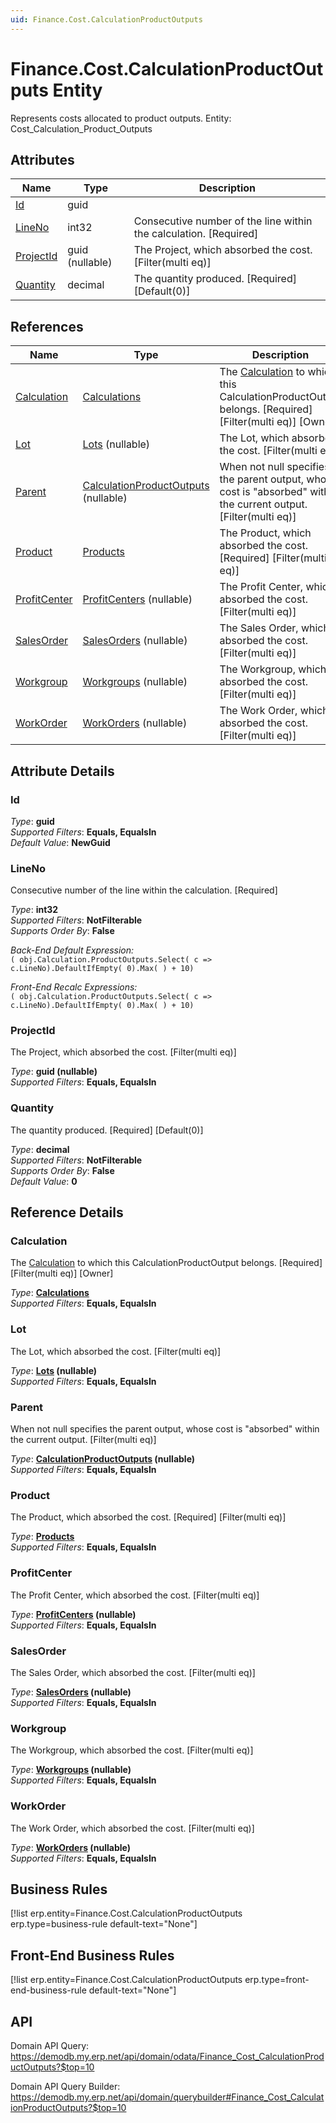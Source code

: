 ```yaml
---
uid: Finance.Cost.CalculationProductOutputs
---
```

# Finance.Cost.CalculationProductOutputs Entity

Represents costs allocated to product outputs. Entity: Cost_Calculation_Product_Outputs

## Attributes

| Name | Type | Description |
| ---- | ---- | --- |
| [Id](Finance.Cost.CalculationProductOutputs.md#id) | guid |  
| [LineNo](Finance.Cost.CalculationProductOutputs.md#lineno) | int32 | Consecutive number of the line within the calculation. [Required] 
| [ProjectId](Finance.Cost.CalculationProductOutputs.md#projectid) | guid (nullable) | The Project, which absorbed the cost. [Filter(multi eq)] 
| [Quantity](Finance.Cost.CalculationProductOutputs.md#quantity) | decimal | The quantity produced. [Required] [Default(0)] 

## References

| Name | Type | Description |
| ---- | ---- | --- |
| [Calculation](Finance.Cost.CalculationProductOutputs.md#calculation) | [Calculations](Finance.Cost.Calculations.md) | The [Calculation](Finance.Cost.CalculationProductOutputs.md#calculation) to which this CalculationProductOutput belongs. [Required] [Filter(multi eq)] [Owner] |
| [Lot](Finance.Cost.CalculationProductOutputs.md#lot) | [Lots](Logistics.Inventory.Lots.md) (nullable) | The Lot, which absorbed the cost. [Filter(multi eq)] |
| [Parent](Finance.Cost.CalculationProductOutputs.md#parent) | [CalculationProductOutputs](Finance.Cost.CalculationProductOutputs.md) (nullable) | When not null specifies the parent output, whose cost is "absorbed" within the current output. [Filter(multi eq)] |
| [Product](Finance.Cost.CalculationProductOutputs.md#product) | [Products](General.Products.Products.md) | The Product, which absorbed the cost. [Required] [Filter(multi eq)] |
| [ProfitCenter](Finance.Cost.CalculationProductOutputs.md#profitcenter) | [ProfitCenters](Finance.Accounting.ProfitCenters.md) (nullable) | The Profit Center, which absorbed the cost. [Filter(multi eq)] |
| [SalesOrder](Finance.Cost.CalculationProductOutputs.md#salesorder) | [SalesOrders](Crm.Sales.SalesOrders.md) (nullable) | The Sales Order, which absorbed the cost. [Filter(multi eq)] |
| [Workgroup](Finance.Cost.CalculationProductOutputs.md#workgroup) | [Workgroups](Production.Resources.Workgroups.md) (nullable) | The Workgroup, which absorbed the cost. [Filter(multi eq)] |
| [WorkOrder](Finance.Cost.CalculationProductOutputs.md#workorder) | [WorkOrders](Production.ShopFloor.WorkOrders.md) (nullable) | The Work Order, which absorbed the cost. [Filter(multi eq)] |


## Attribute Details

### Id

_Type_: **guid**  
_Supported Filters_: **Equals, EqualsIn**  
_Default Value_: **NewGuid**  

### LineNo

Consecutive number of the line within the calculation. [Required]

_Type_: **int32**  
_Supported Filters_: **NotFilterable**  
_Supports Order By_: **False**  

_Back-End Default Expression:_  
`( obj.Calculation.ProductOutputs.Select( c => c.LineNo).DefaultIfEmpty( 0).Max( ) + 10)`

_Front-End Recalc Expressions:_  
`( obj.Calculation.ProductOutputs.Select( c => c.LineNo).DefaultIfEmpty( 0).Max( ) + 10)`
### ProjectId

The Project, which absorbed the cost. [Filter(multi eq)]

_Type_: **guid (nullable)**  
_Supported Filters_: **Equals, EqualsIn**  

### Quantity

The quantity produced. [Required] [Default(0)]

_Type_: **decimal**  
_Supported Filters_: **NotFilterable**  
_Supports Order By_: **False**  
_Default Value_: **0**  


## Reference Details

### Calculation

The [Calculation](Finance.Cost.CalculationProductOutputs.md#calculation) to which this CalculationProductOutput belongs. [Required] [Filter(multi eq)] [Owner]

_Type_: **[Calculations](Finance.Cost.Calculations.md)**  
_Supported Filters_: **Equals, EqualsIn**  

### Lot

The Lot, which absorbed the cost. [Filter(multi eq)]

_Type_: **[Lots](Logistics.Inventory.Lots.md) (nullable)**  
_Supported Filters_: **Equals, EqualsIn**  

### Parent

When not null specifies the parent output, whose cost is "absorbed" within the current output. [Filter(multi eq)]

_Type_: **[CalculationProductOutputs](Finance.Cost.CalculationProductOutputs.md) (nullable)**  
_Supported Filters_: **Equals, EqualsIn**  

### Product

The Product, which absorbed the cost. [Required] [Filter(multi eq)]

_Type_: **[Products](General.Products.Products.md)**  
_Supported Filters_: **Equals, EqualsIn**  

### ProfitCenter

The Profit Center, which absorbed the cost. [Filter(multi eq)]

_Type_: **[ProfitCenters](Finance.Accounting.ProfitCenters.md) (nullable)**  
_Supported Filters_: **Equals, EqualsIn**  

### SalesOrder

The Sales Order, which absorbed the cost. [Filter(multi eq)]

_Type_: **[SalesOrders](Crm.Sales.SalesOrders.md) (nullable)**  
_Supported Filters_: **Equals, EqualsIn**  

### Workgroup

The Workgroup, which absorbed the cost. [Filter(multi eq)]

_Type_: **[Workgroups](Production.Resources.Workgroups.md) (nullable)**  
_Supported Filters_: **Equals, EqualsIn**  

### WorkOrder

The Work Order, which absorbed the cost. [Filter(multi eq)]

_Type_: **[WorkOrders](Production.ShopFloor.WorkOrders.md) (nullable)**  
_Supported Filters_: **Equals, EqualsIn**  



## Business Rules

[!list erp.entity=Finance.Cost.CalculationProductOutputs erp.type=business-rule default-text="None"]

## Front-End Business Rules

[!list erp.entity=Finance.Cost.CalculationProductOutputs erp.type=front-end-business-rule default-text="None"]

## API

Domain API Query:
<https://demodb.my.erp.net/api/domain/odata/Finance_Cost_CalculationProductOutputs?$top=10>

Domain API Query Builder:
<https://demodb.my.erp.net/api/domain/querybuilder#Finance_Cost_CalculationProductOutputs?$top=10>

